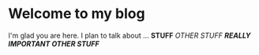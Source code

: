 # Welcome to my blog

I'm glad you are here. I plan to talk about ...
**STUFF**
*OTHER STUFF*
**_REALLY IMPORTANT OTHER STUFF_**
